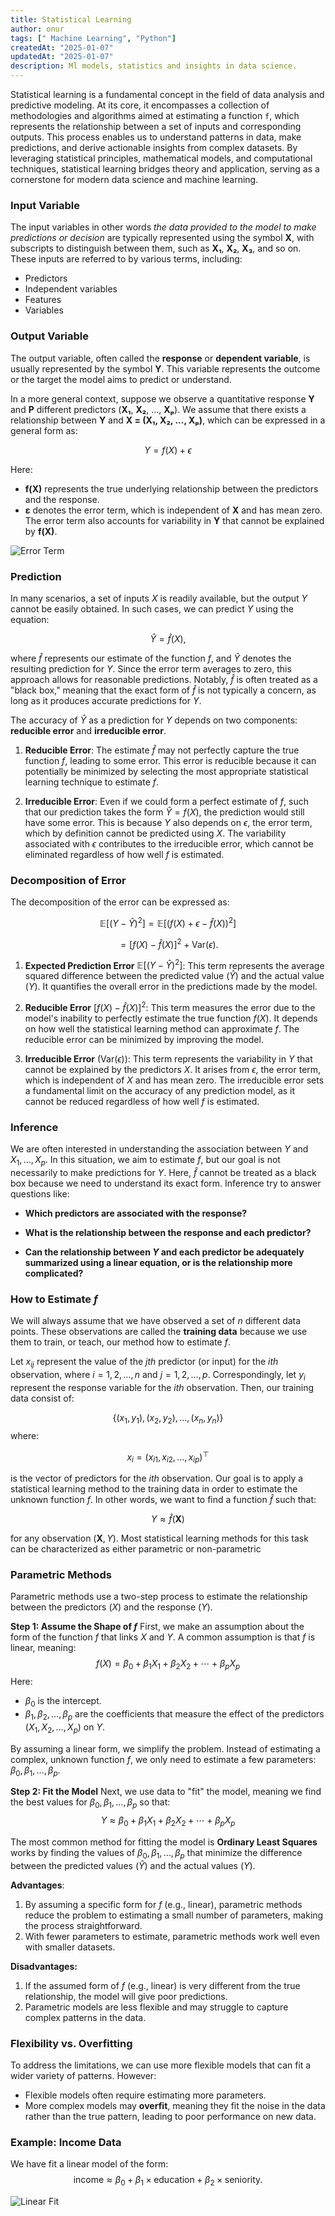 ```yaml
---
title: Statistical Learning
author: onur
tags: [" Machine Learning", "Python"]
createdAt: "2025-01-07"
updatedAt: "2025-01-07"
description: Ml models, statistics and insights in data science.
---
```


Statistical learning is a fundamental concept in the field of data analysis and predictive modeling. At its core, it encompasses a collection of methodologies and algorithms aimed at estimating a function `f`, which represents the relationship between a set of inputs and corresponding outputs. This process enables us to understand patterns in data, make predictions, and derive actionable insights from complex datasets. By leveraging statistical principles, mathematical models, and computational techniques, statistical learning bridges theory and application, serving as a cornerstone for modern data science and machine learning.

### Input Variable
The input variables in other words *the data provided to the model to make predictions or decision* are typically represented using the symbol **X**, with subscripts to distinguish between them, such as **X₁**, **X₂**, **X₃**, and so on. These inputs are referred to by various terms, including:

- Predictors
- Independent variables
- Features
- Variables

### Output Variable
The output variable, often called the **response** or **dependent variable**, is usually represented by the symbol **Y**. This variable represents the outcome or the target the model aims to predict or understand.

In a more general context, suppose we observe a quantitative response **Y** and **P** different predictors (**X₁**, **X₂**, ..., **Xₚ**). We assume that there exists a relationship between **Y** and **X = (X₁, X₂, ..., Xₚ)**, which can be expressed in a general form as:

$$
Y = f(X) + \epsilon
$$

Here:
- **f(X)** represents the true underlying relationship between the predictors and the response.
- **ε** denotes the error term, which is independent of **X** and has mean zero. The error term also accounts for variability in **Y** that cannot be explained by **f(X)**.

![Error Term](/AppendixISL/ErrorTerm.png)

### Prediction 
In many scenarios, a set of inputs $X$ is readily available, but the output $Y$ cannot be easily obtained. In such cases, we can predict $Y$ using the equation:

$$
\hat{Y} = \hat{f}(X),
$$

where $\hat{f}$ represents our estimate of the function $f$, and $\hat{Y}$ denotes the resulting prediction for $Y$. Since the error term averages to zero, this approach allows for reasonable predictions. Notably, $\hat{f}$ is often treated as a "black box," meaning that the exact form of $\hat{f}$ is not typically a concern, as long as it produces accurate predictions for $Y$.

The accuracy of $\hat{Y}$ as a prediction for $Y$ depends on two components: **reducible error** and **irreducible error**.

1. **Reducible Error**: The estimate $\hat{f}$ may not perfectly capture the true function $f$, leading to some error. This error is reducible because it can potentially be minimized by selecting the most appropriate statistical learning technique to estimate $f$.

2. **Irreducible Error**: Even if we could form a perfect estimate of $f$, such that our prediction takes the form $\hat{Y} = f(X)$, the prediction would still have some error. This is because $Y$ also depends on $\epsilon$, the error term, which by definition cannot be predicted using $X$. The variability associated with $\epsilon$ contributes to the irreducible error, which cannot be eliminated regardless of how well $f$ is estimated.

### Decomposition of Error
The decomposition of the error can be expressed as:

$$
\mathbb{E}[(Y - \hat{Y})^2] = \mathbb{E}[(f(X) + \epsilon - \hat{f}(X))^2]
$$

$$
= [f(X) - \hat{f}(X)]^2 + \text{Var}(\epsilon).
$$

1. **Expected Prediction Error** $\mathbb{E}[(Y - \hat{Y})^2]$: This term represents the average squared difference between the predicted value ($\hat{Y}$) and the actual value ($Y$). It quantifies the overall error in the predictions made by the model. 

2. **Reducible Error** $[f(X) - \hat{f}(X)]^2$: This term measures the error due to the model's inability to perfectly estimate the true function $f(X)$. It depends on how well the statistical learning method can approximate $f$. The reducible error can be minimized by improving the model.

3. **Irreducible Error** ($\text{Var}(\epsilon)$): This term represents the variability in $Y$ that cannot be explained by the predictors $X$. It arises from $\epsilon$, the error term, which is independent of $X$ and has mean zero. The irreducible error sets a fundamental limit on the accuracy of any prediction model, as it cannot be reduced regardless of how well $f$ is estimated.

### Inference
We are often interested in understanding the association between $Y$ and $X_1, \dots, X_p$. In this situation, we aim to estimate $f$, but our goal is not necessarily to make predictions for $Y$. Here, $\hat{f}$ cannot be treated as a black box because we need to understand its exact form. Inference try to answer questions like:
- **Which predictors are associated with the response?**
- **What is the relationship between the response and each predictor?**

- **Can the relationship between $Y$ and each predictor be adequately summarized using a linear equation, or is the relationship more complicated?**

### How to Estimate $f$
We will always assume that we have observed a set of $n$ different data points. These observations are called the **training data** because we use them to train, or teach, our method how to estimate $f$.

Let $x_{ij}$ represent the value of the $jth$ predictor (or input) for the $ith$ observation, where $i = 1, 2, \dots, n$ and $j = 1, 2, \dots, p$. Correspondingly, let $y_i$ represent the response variable for the $ith$ observation. Then, our training data consist of:

$$
\{(x_1, y_1), (x_2, y_2), \dots, (x_n, y_n)\}
$$
where:

$$
x_{i} = (x_{i1}, x_{i2}, \dots, x_{ip})^\top
$$

is the vector of predictors for the $ith$ observation. Our goal is to apply a statistical learning method to the training data in order to estimate the unknown function $f$. In other words, we want to find a function $\hat{f}$ such that:

$$
Y \approx \hat{f}(\mathbf{X})
$$

for any observation $(\mathbf{X}, Y)$. Most statistical learning methods for this task can be characterized as either parametric or non-parametric

### Parametric Methods
Parametric methods use a two-step process to estimate the relationship between the predictors ($X$) and the response ($Y$).

**Step 1: Assume the Shape of $f$**
First, we make an assumption about the form of the function $f$ that links $X$ and $Y$. A common assumption is that $f$ is linear, meaning:
$$
f(X) = \beta_0 + \beta_1X_1 + \beta_2X_2 + \cdots + \beta_pX_p
$$
Here:
- $\beta_0$ is the intercept.
- $\beta_1, \beta_2, \dots, \beta_p$ are the coefficients that measure the effect of the predictors ($X_1, X_2, \dots, X_p$) on $Y$.

By assuming a linear form, we simplify the problem. Instead of estimating a complex, unknown function $f$, we only need to estimate a few parameters: $\beta_0, \beta_1, \dots, \beta_p$.

**Step 2: Fit the Model**
Next, we use data to "fit" the model, meaning we find the best values for $\beta_0, \beta_1, \dots, \beta_p$ so that:
$$
Y \approx \beta_0 + \beta_1X_1 + \beta_2X_2 + \cdots + \beta_pX_p
$$

The most common method for fitting the model is **Ordinary Least Squares** works by finding the values of $\beta_0, \beta_1, \dots, \beta_p$ that minimize the difference between the predicted values ($\hat{Y}$) and the actual values ($Y$).

**Advantages**:
1. By assuming a specific form for $f$ (e.g., linear), parametric methods reduce the problem to estimating a small number of parameters, making the process straightforward.
2. With fewer parameters to estimate, parametric methods work well even with smaller datasets.

**Disadvantages:**
1. If the assumed form of $f$ (e.g., linear) is very different from the true relationship, the model will give poor predictions.
2. Parametric models are less flexible and may struggle to capture complex patterns in the data.

### Flexibility vs. Overfitting
To address the limitations, we can use more flexible models that can fit a wider variety of patterns. However:
- Flexible models often require estimating more parameters.
- More complex models may **overfit**, meaning they fit the noise in the data rather than the true pattern, leading to poor performance on new data.

### Example: Income Data
We have fit a linear model of the form:
$$
\text{income} \approx \beta_0 + \beta_1 \times \text{education} + \beta_2 \times \text{seniority}.
$$

![Linear Fit](/AppendixISL/LinearFit.png)
